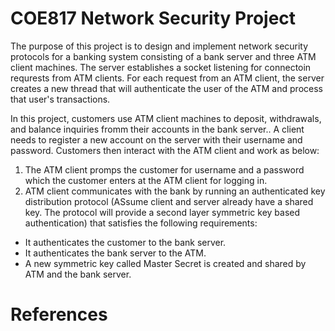 # COE817 Network Security Project

The purpose of this project is to design and implement network security protocols for a banking system consisting of a bank server and three ATM client machines. The server establishes a socket listening for connectoin requrests from ATM clients. For each request from an ATM client, the server creates a new thread that will authenticate the user of the ATM and process that user's transactions.

In this project, customers use ATM client machines to deposit, withdrawals, and balance inquiries fromm their accounts in the bank server.. A client needs to register a new account on the server with their username and password. Customers then interact with the ATM client and work as below:

1. The ATM client promps the customer for username and a password which the customer enters at the ATM client for logging in.
2. ATM client communicates with the bank by running an authenticated key distribution protocol (ASsume client and server already have a shared key. The protocol will provide a second layer symmetric key based authentication) that satisfies the following requirements:
- It authenticates the customer to the bank server.
- It authenticates the bank server to the ATM.
- A new symmetric key called Master Secret is created and shared by ATM and the bank server.



# References
